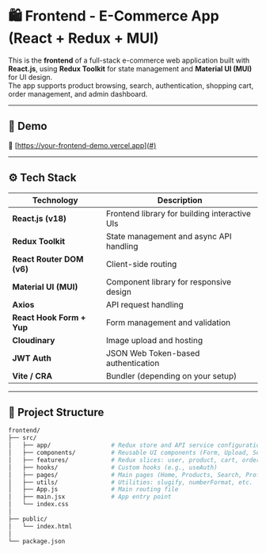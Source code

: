 # 🛍️ Frontend - E-Commerce App (React + Redux + MUI)

This is the **frontend** of a full-stack e-commerce web application built with **React.js**, using **Redux Toolkit** for state management and **Material UI (MUI)** for UI design.  
The app supports product browsing, search, authentication, shopping cart, order management, and admin dashboard.

---

## 🚀 Demo

🔗 [https://your-frontend-demo.vercel.app](#)

---

## ⚙️ Tech Stack

| Technology                | Description                                   |
| ------------------------- | --------------------------------------------- |
| **React.js (v18)**        | Frontend library for building interactive UIs |
| **Redux Toolkit**         | State management and async API handling       |
| **React Router DOM (v6)** | Client-side routing                           |
| **Material UI (MUI)**     | Component library for responsive design       |
| **Axios**                 | API request handling                          |
| **React Hook Form + Yup** | Form management and validation                |
| **Cloudinary**            | Image upload and hosting                      |
| **JWT Auth**              | JSON Web Token-based authentication           |
| **Vite / CRA**            | Bundler (depending on your setup)             |

---

## 📂 Project Structure

```bash
frontend/
├── src/
│   ├── app/                 # Redux store and API service configuration
│   ├── components/          # Reusable UI components (Form, Upload, SearchInput,…)
│   ├── features/            # Redux slices: user, product, cart, order, category
│   ├── hooks/               # Custom hooks (e.g., useAuth)
│   ├── pages/               # Main pages (Home, Products, Search, Profile,…)
│   ├── utils/               # Utilities: slugify, numberFormat, etc.
│   ├── App.js               # Main routing file
│   ├── main.jsx             # App entry point
│   └── index.css
│
├── public/
│   └── index.html
│
└── package.json
```

